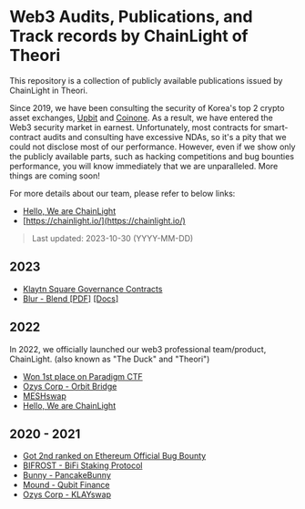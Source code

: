 # Web3 Audits, Publications, and Track records by ChainLight of Theori

This repository is a collection of publicly available publications issued by ChainLight in Theori.

Since 2019, we have been consulting the security of Korea's top 2 crypto asset exchanges, [Upbit](https://upbit.com) and [Coinone](https://coinone.com). As a result, we have entered the Web3 security market in earnest.
Unfortunately, most contracts for smart-contract audits and consulting have excessive NDAs, so it's a pity that we could not disclose most of our performance. However, even if we show only the publicly available parts, such as hacking competitions and bug bounties performance, you will know immediately that we are unparalleled. More things are coming soon!

For more details about our team, please refer to below links:
- [Hello, We are ChainLight](https://blog.chainlight.io/hello-we-are-chainlight-e4c30952fa4a)
- [https://chainlight.io/](https://chainlight.io/)

> Last updated: 2023-10-30 (YYYY-MM-DD)

## 2023

- [Klaytn Square Governance Contracts](https://github.com/klaytn/governance-contracts-audit/blob/main/audit/theori_20230428.pdf)
- [Blur - Blend \[PDF\]](https://drive.google.com/file/d/13rmzXIdy138gxPwiGNH8kk-yob4Bjzll/view) [\[Docs\]](https://docs.blur.foundation/)

## 2022

In 2022, we officially launched our web3 professional team/product, ChainLight. (also known as "The Duck" and "Theori")

- [Won 1st place on Paradigm CTF](https://twitter.com/theori_io/status/1561467483273531392)
- [Ozys Corp - Orbit Bridge](https://github.com/orbit-chain/bridge-contract/blob/master/audit/Theori_OrbitBridge_2022_1Q.pdf)
- [MESHswap](https://github.com/meshswap-fi/meshswap/blob/main/audit/%5BTheori%5D_meshswap_audit_rev1.0.pdf)
- [Hello, We are ChainLight](https://blog.chainlight.io/hello-we-are-chainlight-e4c30952fa4a)

## 2020 - 2021

- [Got 2nd ranked on Ethereum Official Bug Bounty](https://ethereum.org/en/bug-bounty/#leaderboard)
- [BIFROST - BiFi Staking Protocol](https://github.com/bifrost-platform/BiFi-staking-protocol/blob/main/docs/theori-audit-rev-2.0.pdf)
- [Bunny - PancakeBunny](https://github.com/PancakeBunny-finance/Bunny/blob/main/audits/bunny_contract_audit.pdf)
- [Mound - Qubit Finance](https://github.com/PancakeBunny-finance/qubit-finance/blob/edad8634df69b37f0a7ae24732e635f1598e51b6/audits/mound_qubit_audit_rev1.1.pdf)
- [Ozys Corp - KLAYswap]

[Ozys Corp - KLAYswap]: https://github.com/KlaySwap/klayswap/blob/master/audit/(Theori)_Ozys-KLAYswap_Final_Report-2021_10_07.pdf
